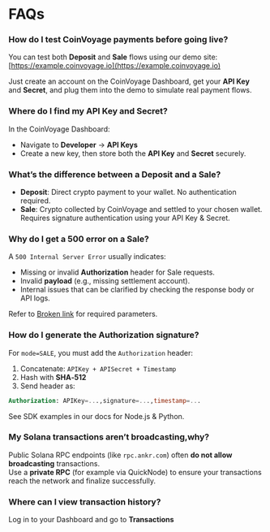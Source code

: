 # FAQs

### **How do I test CoinVoyage payments before going live?**

You can test both **Deposit** and **Sale** flows using our demo site:\
&#x20;[https://example.coinvoyage.io](https://example.coinvoyage.io)

Just create an account on the CoinVoyage Dashboard, get your **API Key** and **Secret**, and plug them into the demo to simulate real payment flows.



### **Where do I find my API Key and Secret?**

In the CoinVoyage Dashboard:

* Navigate to **Developer** → **API Keys**
* Create a new key, then store both the **API Key** and **Secret** securely.



### **What’s the difference between a Deposit and a Sale?**

* **Deposit**: Direct crypto payment to your wallet. No authentication required.
* **Sale**: Crypto collected by CoinVoyage and settled to your chosen wallet. Requires signature authentication using your API Key & Secret.



### **Why do I get a 500 error on a Sale?**

A `500 Internal Server Error` usually indicates:

* Missing or invalid **Authorization** header for Sale requests.
* Invalid **payload** (e.g., missing settlement account).
* Internal issues that can be clarified by checking the response body or API logs.

Refer to [Broken link](broken-reference "mention") for required parameters.



### **How do I generate the Authorization signature?**

For `mode=SALE`, you must add the `Authorization` header:

1. Concatenate: `APIKey + APISecret + Timestamp`
2. Hash with **SHA‑512**
3. Send header as:

```sql
Authorization: APIKey=...,signature=...,timestamp=...
```

See SDK examples in our docs for Node.js & Python.



### **My Solana transactions aren’t broadcasting,why?**

Public Solana RPC endpoints (like `rpc.ankr.com`) often **do not allow broadcasting** transactions.\
Use a **private RPC** (for example via QuickNode) to ensure your transactions reach the network and finalize successfully.



### **Where can I view transaction history?**

Log in to your Dashboard and go to **Transactions**

